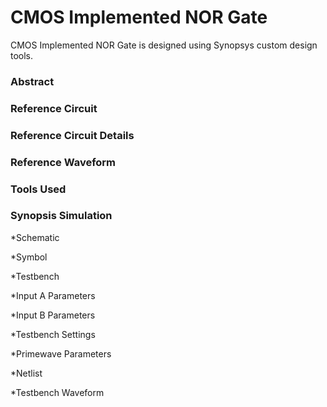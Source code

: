 # CMOS Implemented NOR Gate
CMOS Implemented NOR Gate is designed using Synopsys custom design tools.

### Abstract

### Reference Circuit

### Reference Circuit Details

### Reference Waveform

### Tools Used

### Synopsis Simulation

*Schematic

*Symbol

*Testbench

*Input A Parameters

*Input B Parameters

*Testbench Settings

*Primewave Parameters

*Netlist

*Testbench Waveform




